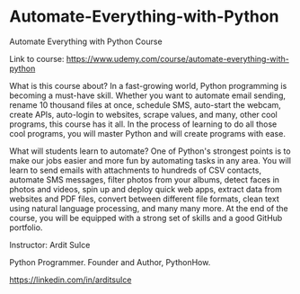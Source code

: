 # Automate-Everything-with-Python
Automate Everything with Python Course

Link to course:
https://www.udemy.com/course/automate-everything-with-python


What is this course about?
In a fast-growing world, Python programming is becoming a must-have skill. Whether you want to automate email sending, rename 10 thousand files at once, schedule SMS, auto-start the webcam, create APIs, auto-login to websites, scrape values, and many, other cool programs, this course has it all. In the process of learning to do all those cool programs, you will master Python and will create programs with ease.

What will students learn to automate?
One of Python's strongest points is to make our jobs easier and more fun by automating tasks in any area. You will learn to send emails with attachments to hundreds of CSV contacts, automate SMS messages, filter photos from your albums, detect faces in photos and videos, spin up and deploy quick web apps, extract data from websites and PDF files, convert between different file formats, clean text using natural language processing, and many many more. At the end of the course, you will be equipped with a strong set of skills and a good GitHub portfolio.

Instructor: Ardit Sulce

Python Programmer. Founder and Author, PythonHow.

https://linkedin.com/in/arditsulce

